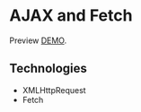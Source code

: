 # AJAX and Fetch

Preview [DEMO](https://harry-chiu.github.io/react-developer-roadmap-challenge/step2).

## Technologies

- XMLHttpRequest
- Fetch